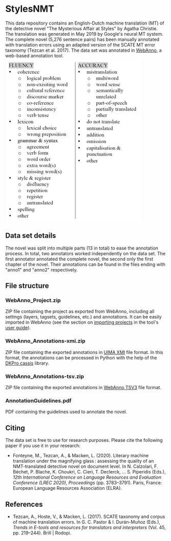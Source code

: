 # StylesNMT
This data repository contains an English-Dutch machine translation (MT) of the detective novel "The Mysterious Affair at Styles" by Agatha Christie. The translation was generated in May 2019 by Google's neural MT system. The complete novel (5,276 sentence pairs) has been manually annotated with translation errors using an adapted version of the SCATE MT error taxonomy (Tezcan et al. 2017). The data set was annotated in [WebAnno](https://webanno.github.io/webanno/), a web-based annotation tool.
![The adapted SCATE MT error taxonomy](/images/taxonomy.png)
## Data set details
The novel was split into multiple parts (13 in total) to ease the annotation process. In total, two annotators worked independently on the data set. The first annotator annotated the complete novel, the second only the first chapter of the novel. Their annotations can be found in the files ending with "anno1" and "anno2" respectively.
## File structure
### WebAnno_Project.zip
ZIP file containing the project as exported from WebAnno, including all settings (layers, tagsets, guidelines, etc.) and annotations. It can be easily imported in WebAnno (see the section on [importing projects](https://webanno.github.io/webanno/releases/3.6.4/docs/user-guide.html#_import) in the tool's [user guide](https://webanno.github.io/webanno/releases/3.6.4/docs/user-guide.html)).
### WebAnno_Annotations-xmi.zip
ZIP file containing the exported annotations in [UIMA XMI](https://uima.apache.org/d/uimaj-current/references.html#ugr.ref.xmi) file format. In this format, the annotations can be processed in Python with the help of the [DKPro cassis](https://github.com/dkpro/dkpro-cassis) library.
### WebAnno_Annotations-tsv.zip
ZIP file containing the exported annotations in [WebAnno TSV3](https://webanno.github.io/webanno/releases/3.6.4/docs/user-guide.html#sect_webannotsv) file format.
### AnnotationGuidelines.pdf
PDF containing the guidelines used to annotate the novel.
## Citing
The data set is free to use for research purposes. Please cite the following paper if you use it in your research:<br>
* Fonteyne, M., Tezcan, A., & Macken, L. (2020). Literary machine translation under the magnifying glass : assessing the quality of an NMT-translated detective novel on document level. In N. Calzolari, F. Béchet, P. Blache, K. Choukri, C. Cieri, T. Declerck, … S. Piperidis (Eds.), *12th International Conference on Language Resources and Evaluation Conference (LREC 2020), Proceedings* (pp. 3783–3791). Paris, France: European Language Resources Association (ELRA).
## References
* Tezcan, A., Hoste, V., & Macken, L. (2017). SCATE taxonomy and corpus of machine translation errors. In G. C. Pastor & I. Durán-Muñoz (Eds.), *Trends in E-tools and resources for translators and interpreters* (Vol. 45, pp. 219–244). Brill | Rodopi.
